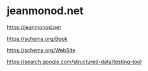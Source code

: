 
**jeanmonod.net**
=================

https://jeanmonod.net

https://schema.org/Book

https://schema.org/WebSite

https://search.google.com/structured-data/testing-tool
